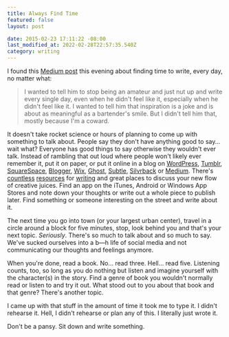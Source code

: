 ```yaml
---
title: Always Find Time
featured: false
layout: post

date: 2015-02-23 17:11:22 -08:00
last_modified_at: 2022-02-28T22:57:35.540Z
category: writing
---
```


I found this [Medium post](https://medium.com/@drevets/sit-down-shut-up-write-don-t-stop-d3f671d4a41b) this evening about finding time to write, every day, no matter what:

> I wanted to tell him to stop being an amateur and just nut up and write every single day, even when he didn't feel like it, especially when he didn't feel like it. I wanted to tell him that inspiration is a joke and is about as meaningful as a bartender's smile. But I didn't tell him that, mostly because I'm a coward.

It doesn't take rocket science or hours of planning to come up with something to talk about. People say they don't have anything good to say… wait what? Everyone has good things to say otherwise they wouldn't ever talk. Instead of rambling that out loud where people won't likely ever remember it, put it on paper, or put it online in a blog on [WordPress](http://wordpress.com), [Tumblr](http://tumblr.com), [SquareSpace](http://squarespace.com), [Blogger](http://blogger.com), [Wix](http://wix.com), [Ghost](http://ghost.org), [Subtle](http://sbvtle.com), [Silvrback](http://silvrback.com) or [Medium](http://medium.com). There's [countless](http://www.thewritesource.com/writing_topics/) [resources](http://writingprompts.tumblr.com) for [writing](http://www.dailyteachingtools.com/journal-writing-prompts.html) and great places to discuss your new flow of creative juices. Find an app on the iTunes, Android or Windows App Stores and note down your thoughts or write out a whole piece to publish later. Find something or someone interesting on the street and write about it.

The next time you go into town (or your largest urban center), travel in a circle around a block for five minutes, stop, look behind you and that's your next topic. _Seriously_. There's so much to talk about and so much to say. We've sucked ourselves into a b—h life of social media and not communicating our thoughts and feelings anymore.

When you're done, read a book. No… read three. Hell… read five. Listening counts, too, so long as you do nothing but listen and imagine yourself with the character(s) in the story. Find a genre of book you wouldn't normally read or listen to and try it out. What stood out to you about that book and that genre? There's another topic.

I came up with that stuff in the amount of time it took me to type it. I didn't rehearse it. Hell, I didn't rehearse or plan any of this. I literally just wrote it.

Don't be a pansy. Sit down and write something.

